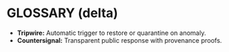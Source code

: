 # GLOSSARY (delta)
- **Tripwire:** Automatic trigger to restore or quarantine on anomaly.
- **Countersignal:** Transparent public response with provenance proofs.
